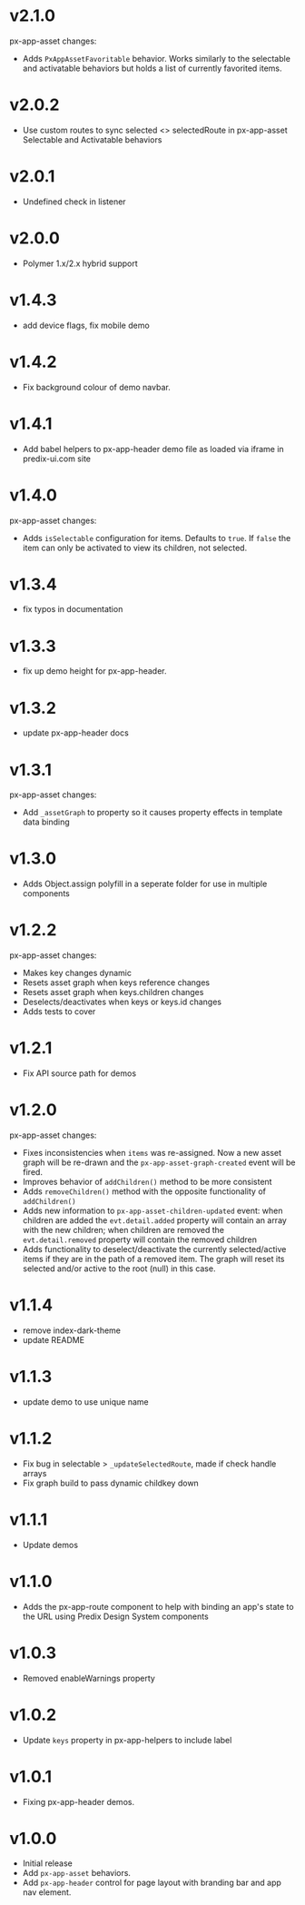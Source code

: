 v2.1.0
===================
px-app-asset changes:
* Adds `PxAppAssetFavoritable` behavior. Works similarly to the selectable and
  activatable behaviors but holds a list of currently favorited items.

v2.0.2
===================
* Use custom routes to sync selected <> selectedRoute in px-app-asset Selectable
  and Activatable behaviors

v2.0.1
===================
* Undefined check in listener

v2.0.0
===================
* Polymer 1.x/2.x hybrid support

v1.4.3
===================
* add device flags, fix mobile demo

v1.4.2
===================
* Fix background colour of demo navbar.

v1.4.1
===================
* Add babel helpers to px-app-header demo file as loaded via iframe in predix-ui.com site

v1.4.0
===================
px-app-asset changes:
* Adds `isSelectable` configuration for items. Defaults to `true`.  If `false`
  the item can only be activated to view its children, not selected.

v1.3.4
===================
* fix typos in documentation

v1.3.3
===================
* fix up demo height for px-app-header.

v1.3.2
===================
* update px-app-header docs

v1.3.1
===================
px-app-asset changes:
* Add `_assetGraph` to property so it causes property effects in template
  data binding

v1.3.0
===================
* Adds Object.assign polyfill in a seperate folder for use in multiple
  components

v1.2.2
===================
px-app-asset changes:
* Makes key changes dynamic
* Resets asset graph when keys reference changes
* Resets asset graph when keys.children changes
* Deselects/deactivates when keys or keys.id changes
* Adds tests to cover

v1.2.1
===================
* Fix API source path for demos

v1.2.0
==================
px-app-asset changes:
* Fixes inconsistencies when `items` was re-assigned. Now a new asset graph will
  be re-drawn and the `px-app-asset-graph-created` event will be fired.
* Improves behavior of `addChildren()` method to be more consistent
* Adds `removeChildren()` method with the opposite functionality of `addChildren()`
* Adds new information to `px-app-asset-children-updated` event: when children
  are added the `evt.detail.added` property will contain an array with the
  new children; when children are removed the `evt.detail.removed` property will
  contain the removed children
* Adds functionality to deselect/deactivate the currently selected/active items
  if they are in the path of a removed item. The graph will reset its selected
  and/or active to the root (null) in this case.

v1.1.4
==================
* remove index-dark-theme
* update README

v1.1.3
==================
* update demo to use unique name

v1.1.2
==================
* Fix bug in selectable > `_updateSelectedRoute`, made if check handle arrays
* Fix graph build to pass dynamic childkey down

v1.1.1
==================
* Update demos

v1.1.0
==================
* Adds the px-app-route component to help with binding an app's state to the URL
  using Predix Design System components

v1.0.3
==================
* Removed enableWarnings property

v1.0.2
==================
* Update `keys` property in px-app-helpers to include label

v1.0.1
==================
* Fixing px-app-header demos.

v1.0.0
==================
* Initial release
* Add `px-app-asset` behaviors.
* Add `px-app-header` control for page layout with branding bar and app nav element.
